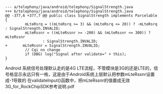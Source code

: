 	--- a/telephony/java/android/telephony/SignalStrength.java
	+++ b/telephony/java/android/telephony/SignalStrength.java
	@@ -377,6 +377,7 @@ public class SignalStrength implements Parcelable {
	         mLteRsrq = ((mLteRsrq >= 3) && (mLteRsrq <= 20)) ? -mLteRsrq : SignalStrength.INVALID;
	         mLteRssnr = ((mLteRssnr >= -200) && (mLteRssnr <= 300)) ? mLteRssnr
	                 : SignalStrength.INVALID;
	+       mLteRssnr = SignalStrength.INVALID;
	         // Cqi no change
	         if (DBG) log("Signal after validate=" + this);
	}
Android 系统信号处理默认走的是4G LTE流程，不管模块是3G的还是LTE的，信号格显示永远只有一格，这是由于Android系统上层默认把参数mLteRssnr设置成-1导致的
在validateInput()函数中，把mLteRssnr的值置成无效
3G_for_RockChipSDK参考说明.pdf
